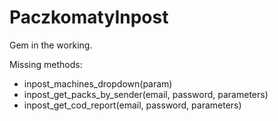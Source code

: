 # PaczkomatyInpost

Gem in the working.

Missing methods:
- inpost_machines_dropdown(param)
- inpost_get_packs_by_sender(email, password, parameters)
- inpost_get_cod_report(email, password, parameters)
